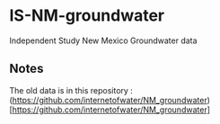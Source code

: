 # IS-NM-groundwater
Independent Study New Mexico Groundwater data

## Notes
The old data is in this repository : (https://github.com/internetofwater/NM_groundwater)[https://github.com/internetofwater/NM_groundwater]
